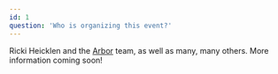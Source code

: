 ```yaml
---
id: 1
question: 'Who is organizing this event?'
---
```


Ricki Heicklen and the <a href="/arbor">Arbor</a> team, as well as many, many others. More information coming soon!
